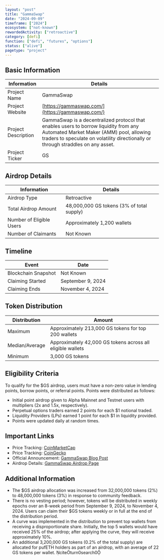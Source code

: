 ```yaml
---
layout: "post"
title: "GammaSwap"
date: "2024-09-09"
timeframe: ["2024"]
ecosystem: ["not-known"]
rewardedActivity: ["retroactive"]
category: [defi]
function: ["defi", "futures", "options"]
status: ["alive"]
pagetype: "project"
---
```


## Basic Information

| Information         | Details                                                                                                                                                                                                               |
| ------------------- | --------------------------------------------------------------------------------------------------------------------------------------------------------------------------------------------------------------------- |
| Project Name        | GammaSwap                                                                                                                                                                                                             |
| Project Website     | [https://gammaswap.com/](https://gammaswap.com/)                                                                                                                                                                      |
| Project Description | GammaSwap is a decentralized protocol that enables users to borrow liquidity from any Automated Market Maker (AMM) pool, allowing traders to speculate on volatility directionally or through straddles on any asset. |
| Project Ticker      | GS                                                                                                                                                                                                                    |

## Airdrop Details

| Information              | Details                                   |
| ------------------------ | ----------------------------------------- |
| Airdrop Type             | Retroactive                               |
| Total Airdrop Amount     | 48,000,000 GS tokens (3% of total supply) |
| Number of Eligible Users | Approximately 1,200 wallets               |
| Number of Claimants      | Not Known                                 |

## Timeline

| Event               | Date              |
| ------------------- | ----------------- |
| Blockchain Snapshot | Not Known         |
| Claiming Started    | September 9, 2024 |
| Claiming Ends       | November 4, 2024  |

## Token Distribution

| Distribution   | Amount                                                     |
| -------------- | ---------------------------------------------------------- |
| Maximum        | Approximately 213,000 GS tokens for top 200 wallets        |
| Median/Average | Approximately 42,000 GS tokens across all eligible wallets |
| Minimum        | 3,000 GS tokens                                            |

## Eligibility Criteria

To qualify for the $GS airdrop, users must have a non-zero value in lending points, borrow points, or referral points. Points were distributed as follows:

- Initial point airdrop given to Alpha Mainnet and Testnet users with multipliers (2x and 1.5x, respectively).
- Perpetual options traders earned 2 points for each $1 notional traded.
- Liquidity Providers (LPs) earned 1 point for each $1 in liquidity provided.
- Points were updated daily at random times.

## Important Links

- Price Tracking: [CoinMarketCap](https://coinmarketcap.com/currencies/gammaswap)
- Price Tracking: [CoinGecko](https://www.coingecko.com/en/coins/gammaswap)
- Official Announcement: [GammaSwap Blog Post](https://gammaswap.com/blog/gammaswap-airdrop)
- Airdrop Details: [GammaSwap Airdrop Page](https://app.gammaswap.com/airdrop)

## Additional Information

- The $GS airdrop allocation was increased from 32,000,000 tokens (2%) to 48,000,000 tokens (3%) in response to community feedback.
- There is no vesting period; however, tokens will be distributed in weekly epochs over an 8-week period from September 9, 2024, to November 4, 2024. Users can claim their $GS tokens weekly or in full at the end of the distribution period.
- A curve was implemented in the distribution to prevent top wallets from receiving a disproportionate share. Initially, the top 5 wallets would have received 25% of the airdrop; after applying the curve, they will receive approximately 10%.
- An additional 3,200,000 GS tokens (0.2% of the total supply) are allocated for pufETH holders as part of an airdrop, with an average of 22 GS tokens per wallet. citeturn0search0